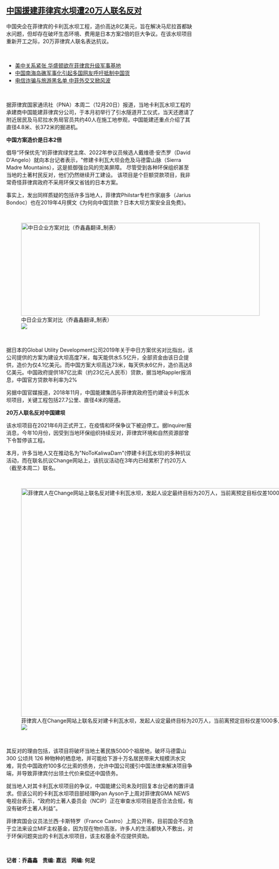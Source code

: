 <!--1671564493000-->
[中国援建菲律宾水坝遭20万人联名反对](https://www.rfa.org/mandarin/yataibaodao/huanjing/fy-12202022105316.html)
------

<div dir="auto"><div dir="auto"><span style="font-weight: 400;">中国央企在菲律宾的卡利瓦水坝工程，造价高达8亿美元，旨在解决马尼拉首都缺水问题，但却存在破坏生态环境、费用是日本方案2倍的巨大争议。在该水坝项目重新开工之际，20万菲律宾人联名表达抗议。</span></div><div dir="auto"></div><p><span class="result-title"> </span></p><ul><li dir="auto"><a class="state-published" href="https://www.rfa.org/mandarin/Xinwen/6-11232022131144.html">美中关系紧张 华盛顿欲在菲律宾升级军事基地</a></li><li dir="auto"><a href="https://www.rfa.org/mandarin/yataibaodao/junshiwaijiao/fy-10282022113204.html">中国南海岛礁军事化引起多国网友呼吁抵制中国货</a></li><li dir="auto"><a class="state-published" href="https://www.rfa.org/mandarin/yataibaodao/junshiwaijiao/fy-10142022152758.html">电信诈骗与旅游黑名单 中菲外交又掀风波</a></li></ul><p><span class="result-title"> </span></p><div dir="auto"><p>据菲律宾国家通讯社（PNA）本周二（12月20日）报道，当地卡利瓦水坝工程的承建商中国能建菲律宾分公司，于本月初举行了引水隧道开工仪式，当天还邀请了附近居民及马尼拉水务局官员共约40人在施工地参观，中国能建还重点介绍了其直径4.8米、长372米的掘进机。</p><p><strong>中国方案造价是日本</strong><strong>2</strong><strong>倍</strong></p><p>倡导“环保优先”的菲律宾绿党主席、2022年参议员候选人戴维德·安杰罗（David D'Angelo）就向本台记者表示，"修建卡利瓦大坝会危及马德雷山脉（Sierra Madre Mountains），这是抵御强台风的完美屏障。 尽管受到各种环保组织甚至当地的土著村民反对，他们仍然继续开工建设。 该项目是个巨额贷款项目，我非常奇怪菲律宾政府不采用环保又省钱的日本方案。</p><p>事实上，发出同样质疑的包括许多当地人，菲律宾Philstar专栏作家崩多（Jarius Bondoc）也在2019年4月撰文《为何向中国贷款？日本大坝方案安全且免费》。</p><p><span class="result-title"> </span></p><p><figure class="image-richtext image-inline captioned" style="width:640px;"><img alt="中日企业方案对比（乔鑫鑫翻译_制表）" height="249" src="https://www.rfa.org/mandarin/yataibaodao/huanjing/fy-12202022105316.html/4e2d65e54f014e1a65b968485bf96bd4-4e54946b946b7ffb8bd1_52368868.png/@@images/ec237294-24b9-42d0-b511-bd96b0ca33d8.png" title="中日企业方案对比（乔鑫鑫翻译_制表）.PNG" width="640"/><figcaption class="image-caption">中日企业方案对比（乔鑫鑫翻译_制表）</figcaption><small></small><div id="zoomattribute"><a data-caption="中日企业方案对比（乔鑫鑫翻译_制表）" data-fancybox="" href="https://www.rfa.org/mandarin/yataibaodao/huanjing/fy-12202022105316.html/4e2d65e54f014e1a65b968485bf96bd4-4e54946b946b7ffb8bd1_52368868.png" id="single_image" title="中日企业方案对比（乔鑫鑫翻译_制表）"><img src="/++plone++rfa-resources/img/icon-zoom.png"/></a></div></figure></p><p><span class="result-title"> </span></p><p>据日本的Global Utility Development公司2019年关于中日方案优劣对比指出，该公司提供的方案为建设大坝高度7米，每天能供水5.5亿升，全部资金由该日企提供，造价为仅4.1亿美元。而中国方案大坝高达73米，每天供水6亿升，造价高达8亿美元。中国政府提供187亿比索（约23亿元人民币）贷款，据当地Rappler报消息，中国官方贷款年利率为2%</p><p>另据中国官媒报道，2018年11月，中国能建集团与菲律宾政府签约建设卡利瓦水坝项目，关键工程包括27.7公里、直径4米的隧道。</p><p><strong>20</strong><strong>万人联名反对中国建坝</strong></p><p>该水坝项目在2021年6月正式开工，在疫情和环保争议下被迫停工。据Inquirer报消息，今年10月份，因受到当地环保组织持续反对，菲律宾环境和自然资源部曾下令暂停该工程。</p><p>本月，许多当地人又在推动名为"NoToKaliwaDam"(停建卡利瓦水坝)的多种抗议活动，而在联名抗议Change网站上，该抗议活动在3年内已经累积了约20万人（截至本周二）联名。</p><p><span class="result-title"> </span></p><p><figure class="image-richtext image-inline captioned" style="width:1024px;"><img alt="菲律宾人在Change网站上联名反对建卡利瓦水坝，发起人设定最终目标为20万人，当前离预定目标仅差1000多人。(网络截图)" height="612" src="https://www.rfa.org/mandarin/yataibaodao/huanjing/fy-12202022105316.html/83f25f8b5bbe4eba5728change7f517ad94e0a8054540d53cd5bf95efa5361522974e66c34575d-53d18d774eba8bbe5b9a67007ec876ee68074e3a204e074eba-5f53524d79bb98845b9a76ee68074ec55dee1000591a4eba.png/@@images/455890df-497a-4f98-913e-1414537ed5cf.png" title="菲律宾人在Change网站上联名反对建卡利瓦水坝，发起人设定最终目标为20万人，当前离预定目标仅差1000多人.PNG" width="1024"/><figcaption class="image-caption">菲律宾人在Change网站上联名反对建卡利瓦水坝，发起人设定最终目标为20万人，当前离预定目标仅差1000多人。(网络截图)</figcaption><small></small><div id="zoomattribute"><a data-caption="菲律宾人在Change网站上联名反对建卡利瓦水坝，发起人设定最终目标为20万人，当前离预定目标仅差1000多人。(网络截图)" data-fancybox="" href="https://www.rfa.org/mandarin/yataibaodao/huanjing/fy-12202022105316.html/83f25f8b5bbe4eba5728change7f517ad94e0a8054540d53cd5bf95efa5361522974e66c34575d-53d18d774eba8bbe5b9a67007ec876ee68074e3a204e074eba-5f53524d79bb98845b9a76ee68074ec55dee1000591a4eba.png" id="single_image" title="菲律宾人在Change网站上联名反对建卡利瓦水坝，发起人设定最终目标为20万人，当前离预定目标仅差1000多人。(网络截图)"><img src="/++plone++rfa-resources/img/icon-zoom.png"/></a></div></figure></p><p><span class="result-title"> </span></p><p>其反对的理由包括，该项目将破坏当地土著民族5000个祖居地，破坏马德雷山300 公顷共 126 种物种的栖息地，并可能给下游十万名居民带来大规模洪水灾难，背负中国政府100多亿比索的债务，允许中国公司援引中国法律来解决项目争端，并导致菲律宾付出领土代价来偿还中国债务。</p><p>就当地人对其卡利瓦水坝项目的争议，中国能建公司未及时回复本台记者的置评请求。但该公司的卡利瓦水坝项目部经理Ryan Ayson于上周对菲律宾GMA NEWS电视台表示，“政府的土著人委员会（NCIP）正在审查水坝项目是否合法合规，有没有破坏土著人利益”。</p><p>菲律宾国会议员法兰西·卡斯特罗（France Castro）上周公开称，目前国会不应急于立法来设立MIF主权基金，因为现在物价高涨，许多人的生活都快入不敷出，对于环保问题突出的卡利瓦水坝项目，该主权基金不应提供资助。 </p><p><span class="result-title"> </span></p><p><strong>记者：乔鑫鑫    责编: 嘉远    网编: 何足</strong></p></div><div dir="auto"></div></div>

